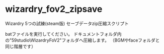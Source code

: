 # wizardry_fov2_zipsave
Wizardry 5つの試練(steam版) セーブデータzip圧縮スクリプト

batファイルを実行してください。
ドキュメントフォルダ内の"59studio\WizardryFoV2"フォルダへ圧縮します。
（BGMやfaceフォルダと同じ階層です）
